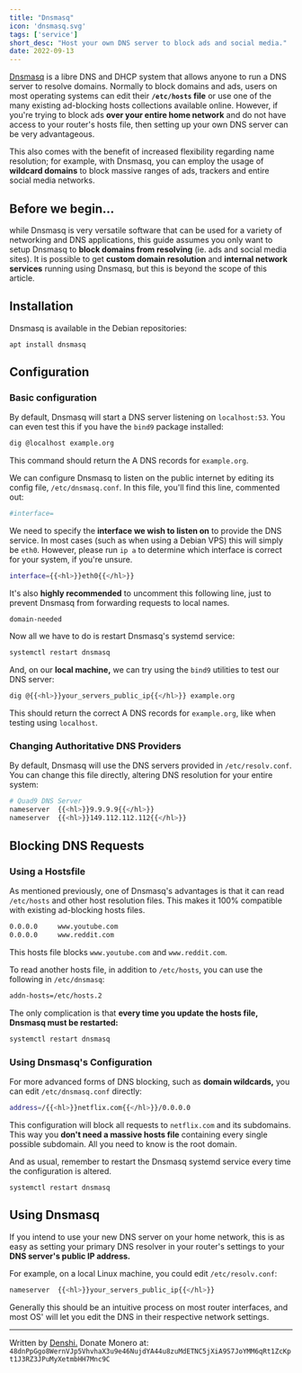 ```yaml
---
title: "Dnsmasq"
icon: 'dnsmasq.svg'
tags: ['service']
short_desc: "Host your own DNS server to block ads and social media."
date: 2022-09-13
---
```


[Dnsmasq](https://dnsmasq.org) is a libre DNS and DHCP system that allows anyone to run a DNS server to resolve domains.
Normally to block domains and ads, users on most operating systems can edit their **`/etc/hosts` file** or use one of the many existing ad-blocking hosts collections available online.
However, if you're trying to block ads **over your entire home network** and do not have access to your router's hosts file,
then setting up your own DNS server can be very advantageous.

This also comes with the benefit of increased flexibility regarding name resolution;
for example, with Dnsmasq, you can employ the usage of **wildcard domains** to block massive ranges of ads, trackers and entire social media networks.

## Before we begin...
while Dnsmasq is very versatile software that can be used for a variety of networking and DNS applications,
this guide assumes you only want to setup Dnsmasq to **block domains from resolving** (ie. ads and social media sites).
It is possible to get **custom domain resolution** and **internal network services** running using Dnsmasq,
but this is beyond the scope of this article.

## Installation
Dnsmasq is available in the Debian repositories:
```
apt install dnsmasq
```

## Configuration
### Basic configuration
By default, Dnsmasq will start a DNS server listening on `localhost:53`.
You can even test this if you have the `bind9` package installed:

```sh
dig @localhost example.org
```

This command should return the A DNS records for `example.org`.

We can configure Dnsmasq to listen on the public internet by editing its config file, `/etc/dnsmasq.conf`.
In this file, you'll find this line, commented out:

```sh
#interface=
```
We need to specify the **interface we wish to listen on** to provide the DNS service.
In most cases (such as when using a Debian VPS) this will simply be `eth0`.
However, please run `ip a` to determine which interface is correct for your system, if you're unsure.

```sh
interface={{<hl>}}eth0{{</hl>}}
```

It's also **highly recommended** to uncomment this following line,
just to prevent Dnsmasq from forwarding requests to local names.
```
domain-needed
```

Now all we have to do is restart Dnsmasq's systemd service:

```sh
systemctl restart dnsmasq
```

And, on our **local machine,** we can try using the `bind9` utilities to test our DNS server:
```sh
dig @{{<hl>}}your_servers_public_ip{{</hl>}} example.org
```

This should return the correct A DNS records for `example.org`, like when testing using `localhost`.

### Changing Authoritative DNS Providers
By default, Dnsmasq will use the DNS servers provided in `/etc/resolv.conf`.
You can change this file directly, altering DNS resolution for your entire system:

```sh
# Quad9 DNS Server
nameserver  {{<hl>}}9.9.9.9{{</hl>}}
nameserver  {{<hl>}}149.112.112.112{{</hl>}}
```

## Blocking DNS Requests

### Using a Hostsfile
As mentioned previously, one of Dnsmasq's advantages is that it can read `/etc/hosts` and other host resolution files.
This makes it 100% compatible with existing ad-blocking hosts files.

```sh
0.0.0.0     www.youtube.com
0.0.0.0     www.reddit.com
```
This hosts file blocks `www.youtube.com` and `www.reddit.com`.

To read another hosts file, in addition to `/etc/hosts`, you can use the following in `/etc/dnsmasq`:
```sh
addn-hosts=/etc/hosts.2
```

The only complication is that **every time you update the hosts file, Dnsmasq must be restarted:**

```sh
systemctl restart dnsmasq
```

### Using Dnsmasq's Configuration
For more advanced forms of DNS blocking, such as **domain wildcards,** you can edit `/etc/dnsmasq.conf` directly:

```sh
address=/{{<hl>}}netflix.com{{</hl>}}/0.0.0.0
```
This configuration will block all requests to `netflix.com` and its subdomains. This way you **don't need a massive hosts file** containing every single possible subdomain. All you need to know is the root domain.

And as usual, remember to restart the Dnsmasq systemd service every time the configuration is altered.
```
systemctl restart dnsmasq
```

## Using Dnsmasq
If you intend to use your new DNS server on your home network,
this is as easy as setting your primary DNS resolver in your router's settings to your **DNS server's public IP address.**

For example, on a local Linux machine, you could edit `/etc/resolv.conf`:
```sh
nameserver  {{<hl>}}your_servers_public_ip{{</hl>}}
```

Generally this should be an intuitive process on most router interfaces,
and most OS' will let you edit the DNS in their respective network settings.

---

Written by [Denshi.](https://denshi.org)
Donate Monero at:
`48dnPpGgo8WernVJp5VhvhaX3u9e46NujdYA44u8zuMdETNC5jXiA9S7JoYMM6qRt1ZcKpt1J3RZ3JPuMyXetmbHH7Mnc9C`
